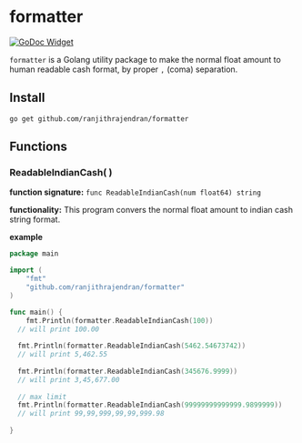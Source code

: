 # formatter

[![GoDoc Widget]][GoDoc]

`formatter` is a Golang utility package to make the normal float amount to human readable cash format, by proper `,` (coma) separation.  

## Install

`go get github.com/ranjithrajendran/formatter`

## Functions

### ReadableIndianCash( )

**function signature:** `func ReadableIndianCash(num float64) string`

**functionality:** This program convers the normal float amount to indian cash string format.

**example**

```go
package main

import (
	"fmt"
	"github.com/ranjithrajendran/formatter"
)

func main() {
	fmt.Println(formatter.ReadableIndianCash(100))
  // will print 100.00
  
  fmt.Println(formatter.ReadableIndianCash(5462.54673742))
  // will print 5,462.55
  
  fmt.Println(formatter.ReadableIndianCash(345676.9999))
  // will print 3,45,677.00
  
  // max limit
  fmt.Println(formatter.ReadableIndianCash(99999999999999.9899999))
  // will print 99,99,999,99,99,999.98
  
}
```


[GoDoc]: https://godoc.org/github.com/ranjithrajendran/formatter
[GoDoc Widget]: https://godoc.org/github.com/go-chi/chi?status.svg
